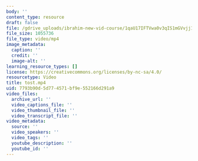 ```yaml
---
body: ''
content_type: resource
draft: false
file: /gdrive_uploads/ibrahim-new-vid-course/1qaU17IFTVwa0v3qIS1mGVvjj1CSruCRr/tost.mp4
file_size: 1055736
file_type: video/mp4
image_metadata:
  caption: ''
  credit: ''
  image-alt: ''
learning_resource_types: []
license: https://creativecommons.org/licenses/by-nc-sa/4.0/
resourcetype: Video
title: tost.mp4
uid: 7793b90d-5d77-4571-bf9e-552166d291a9
video_files:
  archive_url: ''
  video_captions_file: ''
  video_thumbnail_file: ''
  video_transcript_file: ''
video_metadata:
  source: ''
  video_speakers: ''
  video_tags: ''
  youtube_description: ''
  youtube_id: ''
---
```

